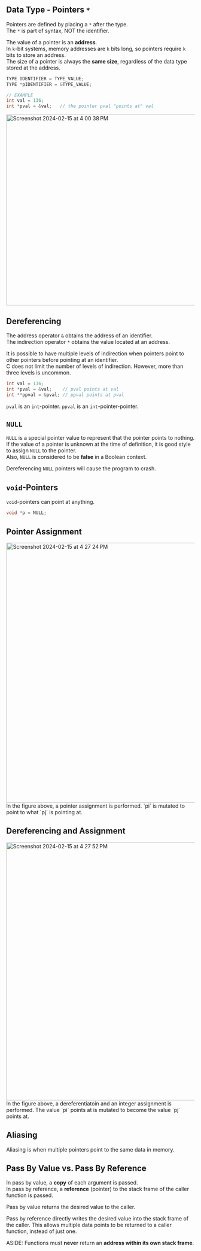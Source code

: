 ## Data Type - Pointers `*`
Pointers are defined by placing a `*` after the type. <br>
The `*` is part of syntax, NOT the identifier. <br>

The value of a pointer is an **address**. <br>
In `k`-bit systems, memory addresses are `k` bits long, so pointers require `k` bits to store an address. <br>
The size of a pointer is always the **same size**, regardless of the data type stored at the address. 

```C
TYPE IDENTIFIER = TYPE_VALUE;
TYPE *pIDENTIFIER = &TYPE_VALUE;

// EXAMPLE
int val = 136;
int *pval = &val;   // the pointer pval "points at" val

```

<img width="510" alt="Screenshot 2024-02-15 at 4 00 38 PM" src="https://github.com/liuandy1207/notes/assets/72530429/c714a243-76c4-4486-bb13-c09f809c250c">

## Dereferencing
The address operator `&` obtains the address of an identifier. <br>
The indirection operator `*` obtains the value located at an address. <br>

It is possible to have multiple levels of indirection when pointers point to other pointers before pointing at an identifier. <br>
C does not limit the number of levels of indirection. However, more than three levels is uncommon. 
```C
int val = 136;
int *pval = &val;    // pval points at val
int **ppval = &pval; // ppval points at pval
```
`pval` is an `int`-pointer. `ppval` is an `int`-pointer-pointer. <br>

## `NULL`
`NULL` is a special pointer value to represent that the pointer points to nothing. <br>
If the value of a pointer is unknown at the time of definition, it is good style to assign `NULL` to the pointer. <br>
Also, `NULL` is considered to be **false** in a Boolean context. <br>

Dereferencing `NULL` pointers will cause the program to crash.

## `void`-Pointers
`void`-pointers can point at anything.
```C
void *p = NULL;

```

## Pointer Assignment
<img width="694" alt="Screenshot 2024-02-15 at 4 27 24 PM" src="https://github.com/liuandy1207/notes/assets/72530429/f6bc70ea-c435-4c27-904c-8e65ae48ec59">
In the figure above, a pointer assignment is performed. `pi` is mutated to point to what `pj` is pointing at. 

## Dereferencing and Assignment
<img width="689" alt="Screenshot 2024-02-15 at 4 27 52 PM" src="https://github.com/liuandy1207/notes/assets/72530429/9dccd979-4511-47ce-b62c-2d6e6d78f821">
In the figure above, a dereferentiatoin and an integer assignment is performed. The value `pi` points at is mutated to become the value `pj` points at. 

## Aliasing
Aliasing is when multiple pointers point to the same data in memory. 

## Pass By Value vs. Pass By Reference
In pass by value, a **copy** of each argument is passed. <br>
In pass by reference, a **reference** (pointer) to the stack frame of the caller function is passed. <br>



Pass by value returns the desired value to the caller. <br>

Pass by reference directly writes the desired value into the stack frame of the caller. This allows multiple data points to be returned to a caller function, instead of just one. <br>

ASIDE: Functions must **never** return an **address within its own stack frame**.



















